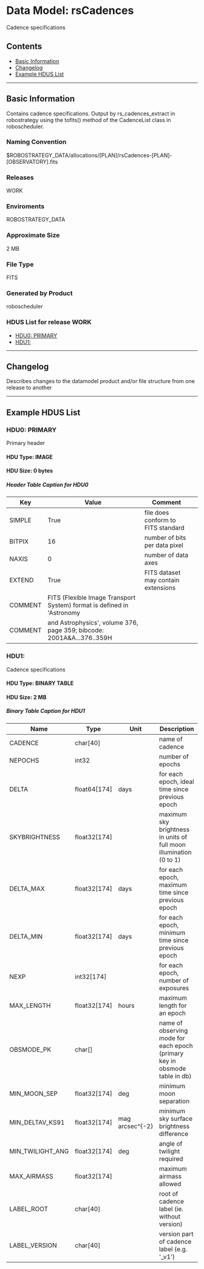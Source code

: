 # Data Model: rsCadences


Cadence specifications


## Contents
- [Basic Information](#basic-information)
- [Changelog](#changelog)
- [Example HDUS List](#example-hdus-list)

---

## Basic Information
Contains cadence specifications. Output by rs_cadences_extract in robostrategy using the tofits() method of the CadenceList class in roboscheduler.

### Naming Convention
$ROBOSTRATEGY_DATA/allocations/[PLAN]/rsCadences-[PLAN]-[OBSERVATORY].fits

### Releases
WORK

### Enviroments
ROBOSTRATEGY_DATA

### Approximate Size
2 MB

### File Type
FITS

### Generated by Product
roboscheduler

### HDUS List for release WORK
  - [HDU0: PRIMARY](#hdu0-primary)
  - [HDU1: ](#hdu1)

---

## Changelog
Describes changes to the datamodel product and/or file structure from one release to another

---
## Example HDUS List

### HDU0: PRIMARY
Primary header

#### HDU Type: IMAGE
#### HDU Size:  0 bytes

##### Header Table Caption for HDU0
Key | Value | Comment | |
| --- | --- | --- | --- |
| SIMPLE | True | file does conform to FITS standard |
| BITPIX | 16 | number of bits per data pixel |
| NAXIS | 0 | number of data axes |
| EXTEND | True | FITS dataset may contain extensions |
| COMMENT |   FITS (Flexible Image Transport System) format is defined in 'Astronomy |  |
| COMMENT |   and Astrophysics', volume 376, page 359; bibcode: 2001A&A...376..359H |  |



### HDU1:
Cadence specifications

#### HDU Type: BINARY TABLE
#### HDU Size:  2 MB

##### Binary Table Caption for HDU1
Name | Type | Unit | Description |
| --- | --- | --- | --- |
 | CADENCE | char[40] |  | name of cadence |
 | NEPOCHS | int32 |  | number of epochs |
 | DELTA | float64[174] | days | for each epoch, ideal time since previous epoch |
 | SKYBRIGHTNESS | float32[174] |  | maximum sky brightness in units of full moon illumination (0 to 1) |
 | DELTA_MAX | float32[174] | days | for each epoch, maximum time since previous epoch |
 | DELTA_MIN | float32[174] | days | for each epoch, minimum time since previous epoch |
 | NEXP | int32[174] |  | for each epoch, number of exposures |
 | MAX_LENGTH | float32[174] | hours | maximum length for an epoch |
 | OBSMODE_PK | char[] |  | name of observing mode for each epoch (primary key in obsmode table in db) |
 | MIN_MOON_SEP | float32[174] | deg | minimum moon separation |
 | MIN_DELTAV_KS91 | float32[174] | mag arcsec^{-2} | minimum sky surface brightness difference |
 | MIN_TWILIGHT_ANG | float32[174] | deg | angle of twilight required |
 | MAX_AIRMASS | float32[174] |  | maximum airmass allowed |
 | LABEL_ROOT | char[40] |  | root of cadence label (ie. without version) |
 | LABEL_VERSION | char[40] |  | version part of cadence label (e.g. '_v1') |
